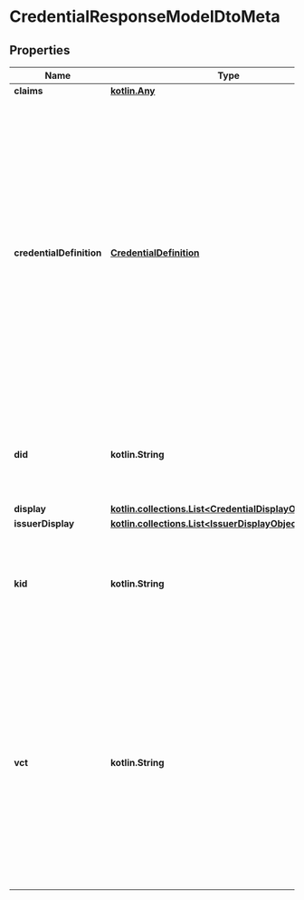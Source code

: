 
# CredentialResponseModelDtoMeta

## Properties
Name | Type | Description | Notes
------------ | ------------- | ------------- | -------------
**claims** | [**kotlin.Any**](.md) |  |  [optional]
**credentialDefinition** | [**CredentialDefinition**](CredentialDefinition.md) | Object containing the detailed description of the credential type of the W3C VC Data Model.  Snapshot from Credential Issuer Metadata taken at the time of issuance. See Appendix A.1.1.2 in OpenID for Verifiable Credential Issuance for more information.  |  [optional]
**did** | **kotlin.String** | A DID managed by the wallet used to perform credential key binding. |  [optional]
**display** | [**kotlin.collections.List&lt;CredentialDisplayObjectInner&gt;**](CredentialDisplayObjectInner.md) |  |  [optional]
**issuerDisplay** | [**kotlin.collections.List&lt;IssuerDisplayObjectInner&gt;**](IssuerDisplayObjectInner.md) |  |  [optional]
**kid** | **kotlin.String** | An ID for a key managed by the wallet used to perform credential key binding. |  [optional]
**vct** | **kotlin.String** | The Credential type of the SD-JWT VC.  Snapshot from Credential Issuer Metadata taken at the time of issuance. See Appendix A.2.2 in OpenID for Verifiable Credential Issuance for more information.  |  [optional]



